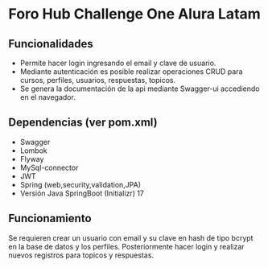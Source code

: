 # Foro Hub Challenge One Alura Latam

## Funcionalidades

* Permite hacer login ingresando el email y clave de usuario.
* Mediante autenticación es posible realizar operaciones CRUD para cursos, perfiles, usuarios, respuestas, topicos.
* Se genera la documentación de la api mediante Swagger-ui accediendo en el navegador.

## Dependencias (ver pom.xml)

* Swagger
* Lombok
* Flyway
* MySql-connector
* JWT
* Spring (web,security,validation,JPA)
* Versión Java SpringBoot (Initializr) 17

## Funcionamiento

Se requieren crear un usuario con email y su clave en hash de tipo bcrypt en la base de datos y los perfiles.
Posteriormente hacer login y realizar nuevos registros para topicos y respuestas.




